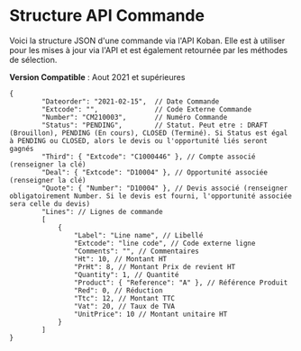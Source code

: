 # Structure API Commande

Voici la structure JSON d'une commande via l'API Koban.
Elle est à utiliser pour les mises à jour via l'API et est également retournée par les méthodes de sélection.

**Version Compatible** : Aout 2021 et supérieures

```
{
    	"Dateorder": "2021-02-15", 	// Date Commande
    	"Extcode": "",				// Code Externe Commande
    	"Number": "CM210003",		// Numéro Commande
    	"Status": "PENDING",		// Statut. Peut etre : DRAFT (Brouillon), PENDING (En cours), CLOSED (Terminé). Si Status est égal à PENDING ou CLOSED, alors le devis ou l'opportunité liés seront gagnés
    	"Third": { "Extcode": "C1000446" }, // Compte associé (renseigner la clé)
    	"Deal": { "Extcode": "D10004" }, // Opportunité associée (renseigner la clé)
    	"Quote": { "Number": "D10004" }, // Devis associé (renseigner obligatoirement Number. Si le devis est fourni, l'opportunité associée sera celle du devis)
    	"Lines": // Lignes de commande
    	[
    		{
    			"Label": "Line name", // Libellé
    			"Extcode": "line code", // Code externe ligne
    			"Comments": "", // Commentaires
    			"Ht": 10, // Montant HT
    			"PrHt": 8, // Montant Prix de revient HT
    			"Quantity": 1, // Quantité
    			"Product": { "Reference": "A" }, // Référence Produit
    			"Red": 0, // Réduction
    			"Ttc": 12, // Montant TTC
    			"Vat": 20, // Taux de TVA
    			"UnitPrice": 10 // Montant unitaire HT
    		}
    	]
}
```

